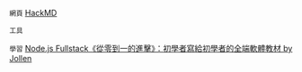 `網頁`
[HackMD](https://hackmd.io/)

`工具`


`學習`
[Node.js Fullstack《從零到一的進擊》：初學者寫給初學者的全端軟體教材 by Jollen](https://github.com/jollen/nodejs-fullstack-book)



